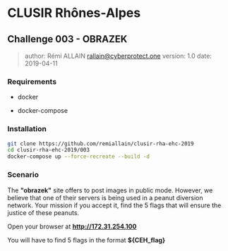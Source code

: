 # CLUSIR Rhônes-Alpes

## Challenge 003 - OBRAZEK

> author: Rémi ALLAIN <rallain@cyberprotect.one>
> version: 1.0
> date: 2019-04-11

### Requirements

- docker

- docker-compose

### Installation

```sh
git clone https://github.com/remiallain/clusir-rha-ehc-2019
cd clusir-rha-ehc-2019/003
docker-compose up --force-recreate --build -d
```

### Scenario

The __"obrazek"__ site offers to post images in public mode. However, we believe that one of their servers is being used in a peanut diversion network. Your mission if you accept it, find the 5 flags that will ensure the justice of these peanuts.

Open your browser at **http://172.31.254.100**

You will have to find 5 flags in the format **${CEH_flag}**
